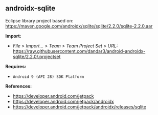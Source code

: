## androidx-sqlite

Eclipse library project based on:<br/>
https://maven.google.com/androidx/sqlite/sqlite/2.2.0/sqlite-2.2.0.aar

**Import:**
- _File > Import... > Team > Team Project Set > URL:_<br/>
  https://raw.githubusercontent.com/dandar3/android-androidx-sqlite/2.2.0/.projectset

**Requires:**
- `Android 9 (API 28) SDK Platform`

**References:**
- https://developer.android.com/jetpack
- https://developer.android.com/jetpack/androidx
- https://developer.android.com/jetpack/androidx/releases/sqlite